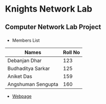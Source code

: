 # Knights Network Lab

## Computer Network Lab Project
###

 - Members List

| Names | Roll No |
|--|--|
|Debanjan Dhar| 123 |
|Budhaditya Sarkar| 125 |
|Aniket Das| 159 |
|Angshuman Sengupta| 160 |

 - [Webpage](https://sites.google.com/a/iemcal.com/cs602-computernetworks/project2021)

